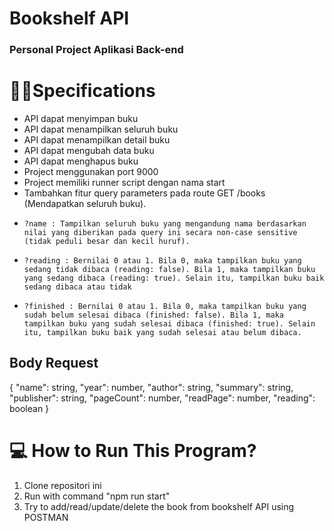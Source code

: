 # Bookshelf API
### Personal Project Aplikasi Back-end

# 👨‍💻Specifications
- API dapat menyimpan buku
- API dapat menampilkan seluruh buku
- API dapat menampilkan detail buku
- API dapat mengubah data buku
- API dapat menghapus buku
- Project menggunakan port 9000
- Project memiliki runner script dengan nama start
- Tambahkan fitur query parameters pada route GET /books (Mendapatkan seluruh buku).
-     ?name : Tampilkan seluruh buku yang mengandung nama berdasarkan nilai yang diberikan pada query ini secara non-case sensitive  (tidak peduli besar dan kecil huruf).
-     ?reading : Bernilai 0 atau 1. Bila 0, maka tampilkan buku yang sedang tidak dibaca (reading: false). Bila 1, maka tampilkan buku yang sedang dibaca (reading: true). Selain itu, tampilkan buku baik sedang dibaca atau tidak
-     ?finished : Bernilai 0 atau 1. Bila 0, maka tampilkan buku yang sudah belum selesai dibaca (finished: false). Bila 1, maka tampilkan buku yang sudah selesai dibaca (finished: true). Selain itu, tampilkan buku baik yang sudah selesai atau belum dibaca.

## Body Request
{
    "name": string,
    "year": number,
    "author": string,
    "summary": string,
    "publisher": string,
    "pageCount": number,
    "readPage": number,
    "reading": boolean
}

# 💻 How to Run This Program?
1. Clone repositori ini
2. Run with command "npm run start"
3. Try to add/read/update/delete the book from bookshelf API using POSTMAN
